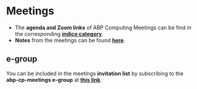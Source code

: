 # Meetings

 - The **agenda and Zoom links** of ABP Computing Meetings can be find in the corresponding **[indico category](https://indico.cern.ch/category/8448/)**.
 - **Notes** from the meetings can be found **[here](notes_from_meetings.md)**.

## e-group

You can be included in the meetings **invitation list** by subscribing to the **abp-cp-meetings e-group** at **[this link](https://e-groups.cern.ch/e-groups/EgroupsSubscription.do?egroupName=abp-cp-meetings)**.